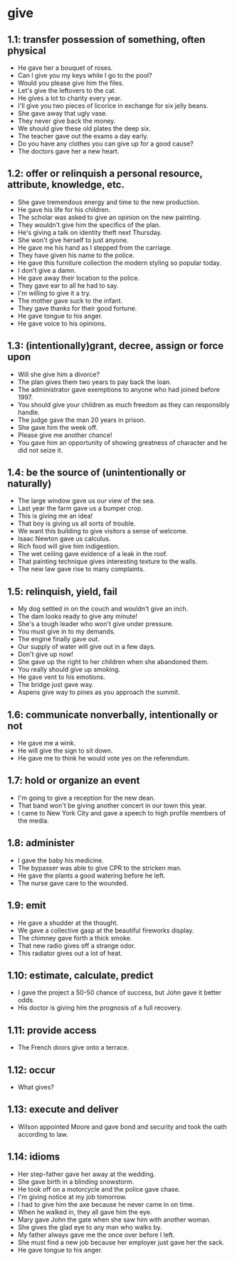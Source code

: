 # give
## 1.1: transfer possession of something, often physical

  *  He gave her a bouquet of roses.
  *  Can I give you my keys while I go to the pool?
  *  Would you please give him the files.
  *  Let's give the leftovers to the cat.
  *  He gives a lot to charity every year.
  *  I'll give you two pieces of licorice in exchange for six jelly beans.
  *  She gave away that ugly vase.
  *  They never give back the money.
  *  We should give these old plates the deep six.
  *  The teacher gave out the exams a day early.
  *  Do you have any clothes you can give up for a good cause?
  *  The doctors gave her a new heart.

## 1.2: offer or relinquish a personal resource, attribute, knowledge, etc.

  *  She gave tremendous energy and time to the new production.
  *  He gave his life for his children.
  *  The scholar was asked to give an opinion on the new painting.
  *  They wouldn't give him the specifics of the plan.
  *  He's giving a talk on identity theft next Thursday.
  *  She won't give herself to just anyone.
  *  He gave me his hand as I stepped from the carriage.
  *  They have given his name to the police.
  *  He gave this furniture collection the modern styling so popular today.
  *  I don't give a damn.
  *  He gave away their location to the police.
  *  They gave ear to all he had to say.
  *  I'm willing to give it a try.
  *  The mother gave suck to the infant.
  *  They gave thanks for their good fortune.
  *  He gave tongue to his anger.
  *  He gave voice to his opinions.

## 1.3: (intentionally)grant, decree, assign or force upon

  *  Will she give him a divorce?
  *  The plan gives them two years to pay back the loan.
  *  The administrator gave exemptions to anyone who had joined before 1997.
  *  You should give your children as much freedom as they can responsibly handle.
  *  The judge gave the man 20 years in prison.
  *  She gave him the week off.
  *  Please give me another chance!
  *  You gave him an opportunity of showing greatness of character and he did not seize it.

## 1.4: be the source of (unintentionally or naturally)

  *  The large window gave us our view of the sea.
  *  Last year the farm gave us a bumper crop.
  *  This is giving me an idea!
  *  That boy is giving us all sorts of trouble.
  *  We want this building to give visitors a sense of welcome.
  *  Isaac Newton gave us calculus.
  *  Rich food will give him indigestion.
  *  The wet ceiling gave evidence of a leak in the roof.
  *  That painting technique gives interesting texture to the walls.
  *  The new law gave rise to many complaints.

## 1.5: relinquish, yield, fail

  *  My dog settled in on the couch and wouldn't give an inch.
  *  The dam looks ready to give any minute!
  *  She's a tough leader who won't give under pressure.
  *  You must give in to my demands.
  *  The engine finally gave out.
  *  Our supply of water will give out in a few days.
  *  Don't give up now!
  *  She gave up the right to her children when she abandoned them.
  *  You really should give up smoking.
  *  He gave vent to his emotions.
  *  The bridge just gave way.
  *  Aspens give way to pines as you approach the summit.

## 1.6: communicate nonverbally, intentionally or not

  *  He gave me a wink.
  *  He will give the sign to sit down.
  *  He gave me to think he would vote yes on the referendum.

## 1.7: hold or organize an event

  *  I'm going to give a reception for the new dean.
  *  That band won't be giving another concert in our town this year.
  *  I came to New York City and gave a speech to high profile members of the media.

## 1.8: administer

  *  I gave the baby his medicine.
  *  The bypasser was able to give CPR to the stricken man.
  *  He gave the plants a good watering before he left.
  *  The nurse gave care to the wounded.

## 1.9: emit

  *  He gave a shudder at the thought.
  *  We gave a collective gasp at the beautiful fireworks display.
  *  The chimney gave forth a thick smoke.
  *  That new radio gives off a strange odor.
  *  This radiator gives out a lot of heat.

## 1.10: estimate, calculate, predict

  *  I gave the project a 50-50 chance of success, but John gave it better odds.
  *  His doctor is giving him the prognosis of a full recovery.

## 1.11: provide access

  *  The French doors give onto a terrace.

## 1.12: occur

  *  What gives?

## 1.13: execute and deliver

  *  Wilson appointed Moore and gave bond and security and took the oath according to law.

## 1.14: idioms

  *  Her step-father gave her away at the wedding.
  *  She gave birth in a blinding snowstorm.
  *  He took off on a motorcycle and the police gave chase.
  *  I'm giving notice at my job tomorrow.
  *  I had to give him the axe because he never came in on time.
  *  When he walked in, they all gave him the eye.
  *  Mary gave John the gate when she saw him with another woman.
  *  She gives the glad eye to any man who walks by.
  *  My father always gave me the once over before I left.
  *  She must find a new job because her employer just gave her the sack.
  *  He gave tongue to his anger.
